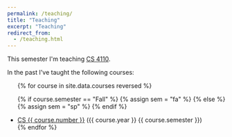 ```yaml
---
permalink: /teaching/
title: "Teaching"
excerpt: "Teaching"
redirect_from: 
  - /teaching.html
---
```


This semester I'm teaching [CS 4110](https://www.cs.cornell.edu/courses/cs4110/2020fa).

In the past I've taught the following courses:
<ul>
{% for course in site.data.courses reversed %}

{% if course.semester == "Fall" %}
{% assign sem = "fa" %}
{% else %}
{% assign sem = "sp" %}
{% endif %}

<li> <a href="https://www.cs.cornell.edu/courses/cs{{ course.number }}/{{ course.year }}{{ sem }}/">CS {{ course.number }}</a> ({{ course.year }} {{ course.semester }})</li>
{% endfor %}
</ul>
